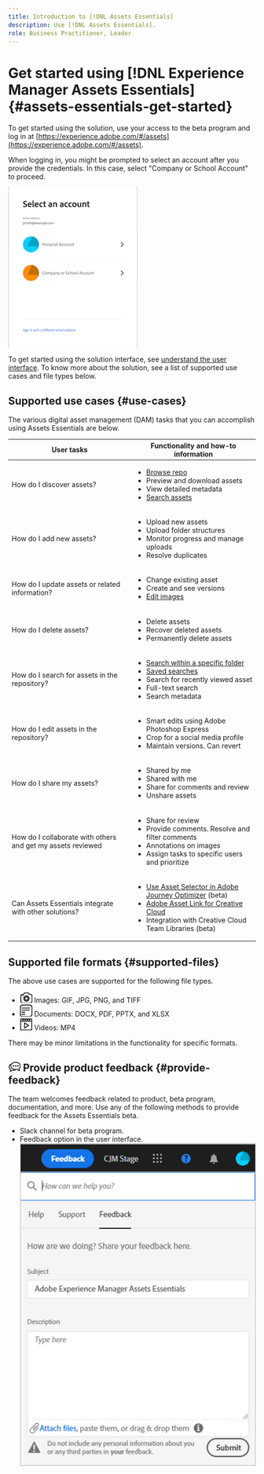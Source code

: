```yaml
---
title: Introduction to [!DNL Assets Essentials]
description: Use [!DNL Assets Essentials].
role: Business Practitioner, Leader
---
```

# Get started using [!DNL Experience Manager Assets Essentials] {#assets-essentials-get-started}

To get started using the solution, use your access to the beta program and log in at [https://experience.adobe.com/#/assets](https://experience.adobe.com/#/assets).

When logging in, you might be prompted to select an account after you provide the credentials. In this case, select "Company or School Account" to proceed.

![Profile selection when logging in](assets/login-select-profile.png)

To get started using the solution interface, see [understand the user interface](/help/understand-interface.md). To know more about the solution, see a list of supported use cases and file types below.

## Supported use cases {#use-cases}

The various digital asset management (DAM) tasks that you can accomplish using Assets Essentials are below.

| User tasks | Functionality and how-to information |
|-----|------|
| How do I discover assets? | <ul> <li>[Browse repo](/help/understand-interface.md#view-assets-and-details) </li> <li> Preview and download assets </li> <li>View detailed metadata </li> <li>[Search assets](/help/search-assets.md)</li></ul> | 
| How do I add new assets? | <ul> <li>Upload new assets</li> <li>Upload folder structures</li> <li>Monitor progress and manage uploads</li> <li>Resolve duplicates</li> </ul> |
| How do I update assets or related information? | <ul> <li>Change existing asset</li> <li>Create and see versions</li> <li>[Edit images](/help/edit-images.md)</li> </ul> |
| How do I delete assets? | <ul> <li>Delete assets</li> <li>Recover deleted assets</li> <li>Permanently delete assets</li> </ul> |
| How do I search for assets in the repository? | <ul> <li>[Search within a specific folder](/help/search-assets.md)</li> <li>[Saved searches](/help/search-assets.md)</li> <li>Search for recently viewed asset</li> <li>Full-text search</li> <li>Search metadata</li> </ul> |
| How do I edit assets in the repository? | <ul> <li>Smart edits using Adobe Photoshop Express</li> <li>Crop for a social media profile</li> <li>Maintain versions. Can revert</li> </ul> |
| How do I share my assets? | <ul> <li>Shared by me</li> <li>Shared with me</li> <li>Share for comments and review</li> <li>Unshare assets</li> </ul> |
| How do I collaborate with others and get my assets reviewed | <ul> <li>Share for review</li> <li>Provide comments. Resolve and filter comments</li> <li>Annotations on images</li> <li>Assign tasks to specific users and prioritize</li> </ul> |
| Can Assets Essentials integrate with other solutions? | <ul> <li>[Use Asset Selector in Adobe Journey Optimizer](/help/integration.md) (beta)</li> <li>[Adobe Asset Link for Creative Cloud](/help/integration.md)</li> <li>Integration with Creative Cloud Team Libraries (beta)</li> </ul> |

## Supported file formats {#supported-files}

The above use cases are supported for the following file types.

* ![image file type icon](assets/do-not-localize/image-icon.png) Images: GIF, JPG, PNG, and TIFF
* ![document file type icon](assets/do-not-localize/document-icon.png) Documents: DOCX, PDF, PPTX, and XLSX
* ![video file type icon](assets/do-not-localize/video-icon.png) Videos: MP4

There may be minor limitations in the functionality for specific formats.

## ![feedback icon](assets/do-not-localize/feedback-icon.png) Provide product feedback {#provide-feedback}

The team welcomes feedback related to product, beta program, documentation, and more. Use any of the following methods to provide feedback for the Assets Essentials beta.

* Slack channel for beta program.
* Feedback option in the user interface.
  ![feedback option in the interface](assets/feedback-panel.png)
